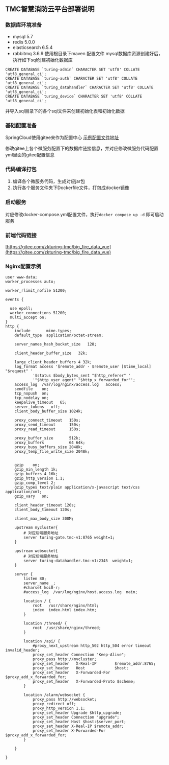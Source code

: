## TMC智慧消防云平台部署说明
### 数据库环境准备
- mysql 5.7
- redis 5.0.0
- elasticsearch 6.5.4
- rabbitmq 3.6.9
使用根目录下maven 配置文件
mysql数据库资源创建好后，执行如下sql创建初始化数据库
```
CREATE DATABASE `turing-admin` CHARACTER SET 'utf8' COLLATE 'utf8_general_ci';
CREATE DATABASE `turing-auth` CHARACTER SET 'utf8' COLLATE 'utf8_general_ci';
CREATE DATABASE `turing_datahandler` CHARACTER SET 'utf8' COLLATE 'utf8_general_ci';
CREATE DATABASE `turing_device` CHARACTER SET 'utf8' COLLATE 'utf8_general_ci';
```
并导入sql目录下的各个sql文件来创建初始化表和初始化数据

### 基础配置准备
SpringCloud使用gitee来作为配置中心
[示例配置文件地址](https://gitee.com/zkturing-tmc/fire_control_config_example)

修改gitee上各个微服务配置下的数据库链接信息，并对应修改微服务代码配置yml里面的gitee配置信息

### 代码编译打包
1. 编译各个微服务代码，生成对应jar包
2. 执行各个服务文件夹下Dockerfile文件，打包成docker镜像


### 启动服务
对应修改docker-compose.yml配置文件，执行`docker compose up -d` 即可启动服务

### 前端代码链接
[https://gitee.com/zkturing-tmc/big_fire_data_vue](https://gitee.com/zkturing-tmc/big_fire_data_vue)

### Nginx配置示例
```
user www-data;
worker_processes auto;

worker_rlimit_nofile 51200;

events {

  use epoll;
  worker_connections 51200;
  multi_accept on;
}
http {
    include       mime.types;
    default_type  application/octet-stream;

    server_names_hash_bucket_size   128;

    client_header_buffer_size   32k;

    large_client_header_buffers 4 32k;
    log_format access '$remote_addr - $remote_user [$time_local] "$request" '
            '$status $body_bytes_sent "$http_referer" '
            '"$http_user_agent" "$http_x_forwarded_for"';
    access_log  /var/log/nginx/access.log   access;
    sendfile    on;
    tcp_nopush  on;
    tcp_nodelay on;
    keepalive_timeout   65;
    server_tokens   off;
    client_body_buffer_size 1024k;
   
    proxy_connect_timeout   150s;
    proxy_send_timeout      150s;
    proxy_read_timeout      150s;

    proxy_buffer_size       512k;
    proxy_buffers           64 64k;
    proxy_busy_buffers_size 2048k;
    proxy_temp_file_write_size 2048k;


    gzip    on;
    gzip_min_length 1k;
    gzip_buffers 4 16k;
    gzip_http_version 1.1;
    gzip_comp_level 2;
    gzip_types text/plain application/x-javascript text/css application/xml;
    gzip_vary   on;    

    client_header_timeout 120s;     
    client_body_timeout 120s;  

    client_max_body_size 300M; 

    upstream mycluster{
        # 对应后端服务地址
        server turing-gate.tmc-v1:8765 weight=1;
    }

    upstream websocket{
        # 对应后端服务地址
        server turing-datahandler.tmc-v1:2345  weight=1;
    }

    server {
        listen 80;
        server_name _;
        #charset koi8-r;
        #access_log  /var/log/nginx/host.access.log  main;

        location / {
            root   /usr/share/nginx/html;
            index  index.html index.htm;
        }

        location /threed/ {
            root  /usr/share/nginx/threed;
        }

        location /api/ {
            #proxy_next_upstream http_502 http_504 error timeout invalid_header;
            proxy_set_header Connection "Keep-Alive";
            proxy_pass http://mycluster;
            proxy_set_header   X-Real-IP        $remote_addr:8765;
            proxy_set_header   Host             $host;
            proxy_set_header   X-Forwarded-For  $proxy_add_x_forwarded_for;
            proxy_set_header   X-Forwarded-Proto $scheme;
        }

        location /alarm/websocket {
            proxy_pass http://websocket;
            proxy_redirect off;
            proxy_http_version 1.1;
            proxy_set_header Upgrade $http_upgrade;
            proxy_set_header Connection "upgrade";
            proxy_set_header Host $host:$server_port;
            proxy_set_header X-Real-IP $remote_addr;
            proxy_set_header X-Forwarded-For $proxy_add_x_forwarded_for;
        }

    }

}
```